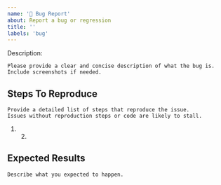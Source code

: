 ```yaml
---
name: '🐛 Bug Report'
about: Report a bug or regression
title: ''
labels: 'bug'
---
```


Description:

    Please provide a clear and concise description of what the bug is. Include screenshots if needed.

## Steps To Reproduce

    Provide a detailed list of steps that reproduce the issue.
    Issues without reproduction steps or code are likely to stall.

1. 2.

## Expected Results

    Describe what you expected to happen.
